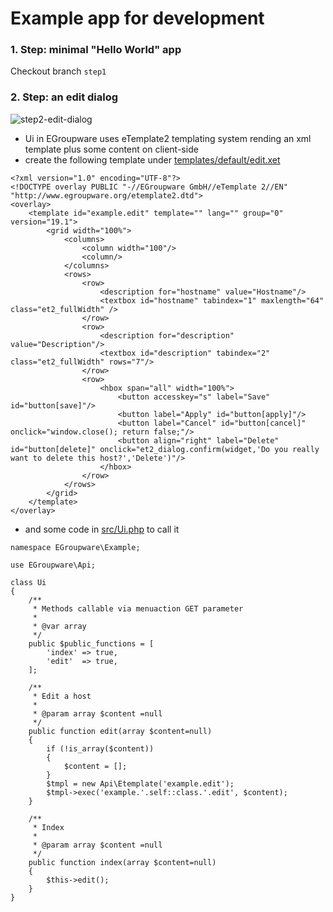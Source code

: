# Example app for development

### 1. Step: minimal "Hello World" app
Checkout branch ```step1```

### 2. Step: an edit dialog
![step2-edit-dialog](https://user-images.githubusercontent.com/972180/68398527-2e6e3f80-0175-11ea-8eb0-81132ffc30f1.png)

* Ui in EGroupware uses eTemplate2 templating system rending an xml template plus some content on client-side
* create the following template under [templates/default/edit.xet](https://github.com/EGroupware/example/blob/master/templates/default/edit.xet)
```
<?xml version="1.0" encoding="UTF-8"?>
<!DOCTYPE overlay PUBLIC "-//EGroupware GmbH//eTemplate 2//EN" "http://www.egroupware.org/etemplate2.dtd">
<overlay>
	<template id="example.edit" template="" lang="" group="0" version="19.1">
		<grid width="100%">
			<columns>
				<column width="100"/>
				<column/>
			</columns>
			<rows>
				<row>
					<description for="hostname" value="Hostname"/>
					<textbox id="hostname" tabindex="1" maxlength="64" class="et2_fullWidth" />
				</row>
				<row>
					<description for="description" value="Description"/>
					<textbox id="description" tabindex="2" class="et2_fullWidth" rows="7"/>
				</row>
				<row>
					<hbox span="all" width="100%">
						<button accesskey="s" label="Save" id="button[save]"/>
						<button label="Apply" id="button[apply]"/>
						<button label="Cancel" id="button[cancel]" onclick="window.close(); return false;"/>
						<button align="right" label="Delete" id="button[delete]" onclick="et2_dialog.confirm(widget,'Do you really want to delete this host?','Delete')"/>
					</hbox>
				</row>
			</rows>
		</grid>
	</template>
</overlay>
```
* and some code in [src/Ui.php](https://github.com/EGroupware/example/blob/master/src/Ui.php) to call it
```
namespace EGroupware\Example;

use EGroupware\Api;

class Ui
{
	/**
	 * Methods callable via menuaction GET parameter
	 *
	 * @var array
	 */
	public $public_functions = [
		'index' => true,
		'edit'  => true,
	];

	/**
	 * Edit a host
	 *
	 * @param array $content =null
	 */
	public function edit(array $content=null)
	{
		if (!is_array($content))
		{
			$content = [];
		}
		$tmpl = new Api\Etemplate('example.edit');
		$tmpl->exec('example.'.self::class.'.edit', $content);
	}

	/**
	 * Index
	 *
	 * @param array $content =null
	 */
	public function index(array $content=null)
	{
		$this->edit();
	}
}
```
